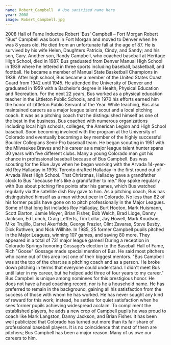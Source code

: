 ```yaml
---
name: Robert_Campbell  # Use sanitized name here
year: 2008
image: Robert_Campbell.jpg
---
```


2008 Hall of Fame Inductee Robert 'Bus' Campbell – Fort Morgan
Robert “Bus” Campbell was born in Fort Morgan and moved to Denver when he was 8 years old.
He died from an unfortunate fall at the age of 87. He is survived by his wife Helen, Daughters
Patricia, Cindy, and Sandy; and his son, Gary. Another son, Randy Campbell, who coached
baseball at Heritage High School, died in 1987.
Bus graduated from Denver Manual High School in 1939 where he lettered in three sports
including baseball, basketball, and football. He became a member of Manual State Basketball
Champions in 1938.
After high school, Bus became a member of the United States Coast Guard from 1942 until 1945.
He attended the University of Denver and graduated in 1959 with a Bachelor’s degree in Health,
Physical Education and Recreation.
For the next 22 years, Bus worked as a physical education teacher in the Littleton Public
Schools, and in 1970 his efforts earned him the honor of Littleton Public Servant of the Year.
While teaching, Bus also maintained careers as a major league talent scout and a local pitching
coach. It was as a pitching coach that he distinguished himself as one of the best in the business.
Bus coached with numerous organizations including local high schools, colleges, the American
Legion and High School baseball. Soon becoming involved with the program at the University of
Colorado and eventually becoming a key member of the highly successful Boulder Collegians
Semi-Pro baseball team.
He began scouting in 1951 with the Milwaukee Braves and his career as a major league talent
hunter spans 30 years with five different clubs. Many a young Colorado man got his chance in
professional baseball because of Bus Campbell.
Bus was scouting for the Blue Jays when he began working with the Arvada 14-year-old Roy
Halladay in 1995. Toronto drafted Halladay in the first round out of Arvada West High School.
That Christmas, Halladay gave a grandfather clock to Bus "because he's like a grandfather to
me." Roy spoke regularly with Bus about pitching fine points after his games, which Bus
watched regularly via the satellite dish Roy gave to him.
As a pitching coach, Bus has distinguished himself as a man without peer in Colorado. No less
than 82 of his former pupils have gone on to pitch professionally in the Major Leagues. Some of
that long list includes Roy Halladay, Burt Hooton, Mark Huismann, Scott Elarton, Jamie Moyer,
Brian Fisher, Bob Welch, Brad Lidge, Danny Jackson, Ed Lunch, Craig Lefferts, Tim Lollar, Jay
Howell, Mark Knudson, Mike Trujillo, Darrel Akerfelds, George Frazier, Clint Zavaras, Steve
Busby, Dick Ruthven, and Nick Willhite.
In 1985, 25 former Campbell pupils pitched in the Major Leagues, winning 107 games, and
saving 80 more. They appeared in a total of 731 major league games!
During a reception in Colorado Springs honoring Gossage’s election to the Baseball Hall of
Fame, Rich "Goose" Gossage made special mention of Bus. He said most pitchers who came out
of this area lost one of their biggest mentors. "Bus Campbell was at the top of the chart as a
pitching coach and as a person. He broke down pitching in terms that everyone could
understand. I didn't meet Bus until later in my career, but he helped add three of four years to
my career."
Bus Campbell is unique among nominees for this prestigious honor. He does not have a head
coaching record, nor is he a household name. He has preferred to remain in the background,
gaining all his satisfaction from the success of those with whom he has worked. He has never
sought any kind of reward for this work; instead, he settles for quiet satisfaction when he sees
former pupils achieving widespread acclaim. To compliment the established players, he adds a
new crop of Campbell pupils he was proud to coach like Mark Langston, Danny Jackson, and
Brian Fisher.
It has been well publicized that Colorado has turned out more than its fair share of professional
baseball players. It is no coincidence that most of them are pitchers; Bus Campbell has been a
major reason. Many of us owe our careers to him.